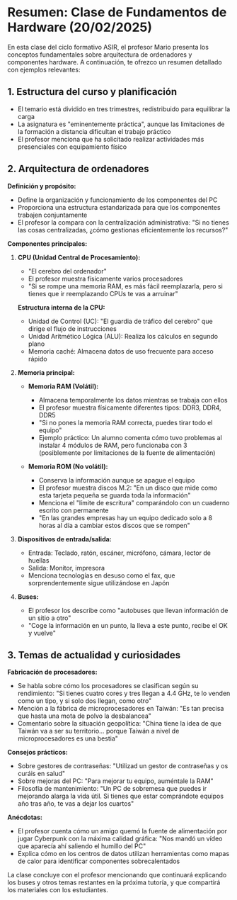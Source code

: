 



# Resumen: Clase de Fundamentos de Hardware (20/02/2025)

En esta clase del ciclo formativo ASIR, el profesor Mario presenta los conceptos fundamentales sobre arquitectura de ordenadores y componentes hardware. A continuación, te ofrezco un resumen detallado con ejemplos relevantes:

## 1. Estructura del curso y planificación

- El temario está dividido en tres trimestres, redistribuido para equilibrar la carga
- La asignatura es "eminentemente práctica", aunque las limitaciones de la formación a distancia dificultan el trabajo práctico
- El profesor menciona que ha solicitado realizar actividades más presenciales con equipamiento físico

## 2. Arquitectura de ordenadores

**Definición y propósito:**
- Define la organización y funcionamiento de los componentes del PC
- Proporciona una estructura estandarizada para que los componentes trabajen conjuntamente
- El profesor la compara con la centralización administrativa: "Si no tienes las cosas centralizadas, ¿cómo gestionas eficientemente los recursos?"

**Componentes principales:**
1. **CPU (Unidad Central de Procesamiento):**
   - "El cerebro del ordenador"
   - El profesor muestra físicamente varios procesadores
   - "Si se rompe una memoria RAM, es más fácil reemplazarla, pero si tienes que ir reemplazando CPUs te vas a arruinar"
   
   **Estructura interna de la CPU:**
   - Unidad de Control (UC): "El guardia de tráfico del cerebro" que dirige el flujo de instrucciones
   - Unidad Aritmético Lógica (ALU): Realiza los cálculos en segundo plano
   - Memoria caché: Almacena datos de uso frecuente para acceso rápido

2. **Memoria principal:**
   - **Memoria RAM (Volátil):**
     - Almacena temporalmente los datos mientras se trabaja con ellos
     - El profesor muestra físicamente diferentes tipos: DDR3, DDR4, DDR5
     - "Si no pones la memoria RAM correcta, puedes tirar todo el equipo"
     - Ejemplo práctico: Un alumno comenta cómo tuvo problemas al instalar 4 módulos de RAM, pero funcionaba con 3 (posiblemente por limitaciones de la fuente de alimentación)
   
   - **Memoria ROM (No volátil):**
     - Conserva la información aunque se apague el equipo
     - El profesor muestra discos M.2: "En un disco que mide como esta tarjeta pequeña se guarda toda la información"
     - Menciona el "límite de escritura" comparándolo con un cuaderno escrito con permanente
     - "En las grandes empresas hay un equipo dedicado solo a 8 horas al día a cambiar estos discos que se rompen"

3. **Dispositivos de entrada/salida:**
   - Entrada: Teclado, ratón, escáner, micrófono, cámara, lector de huellas
   - Salida: Monitor, impresora
   - Menciona tecnologías en desuso como el fax, que sorprendentemente sigue utilizándose en Japón

4. **Buses:**
   - El profesor los describe como "autobuses que llevan información de un sitio a otro"
   - "Coge la información en un punto, la lleva a este punto, recibe el OK y vuelve"

## 3. Temas de actualidad y curiosidades

**Fabricación de procesadores:**
- Se habla sobre cómo los procesadores se clasifican según su rendimiento: "Si tienes cuatro cores y tres llegan a 4.4 GHz, te lo venden como un tipo, y si solo dos llegan, como otro"
- Mención a la fábrica de microprocesadores en Taiwán: "Es tan precisa que hasta una mota de polvo la desbalancea"
- Comentario sobre la situación geopolítica: "China tiene la idea de que Taiwán va a ser su territorio... porque Taiwán a nivel de microprocesadores es una bestia"

**Consejos prácticos:**
- Sobre gestores de contraseñas: "Utilizad un gestor de contraseñas y os curáis en salud"
- Sobre mejoras del PC: "Para mejorar tu equipo, auméntale la RAM"
- Filosofía de mantenimiento: "Un PC de sobremesa que puedes ir mejorando alarga la vida útil. Si tienes que estar comprándote equipos año tras año, te vas a dejar los cuartos"

**Anécdotas:**
- El profesor cuenta cómo un amigo quemó la fuente de alimentación por jugar Cyberpunk con la máxima calidad gráfica: "Nos mandó un vídeo que aparecía ahí saliendo el humillo del PC"
- Explica cómo en los centros de datos utilizan herramientas como mapas de calor para identificar componentes sobrecalentados

La clase concluye con el profesor mencionando que continuará explicando los buses y otros temas restantes en la próxima tutoría, y que compartirá los materiales con los estudiantes.